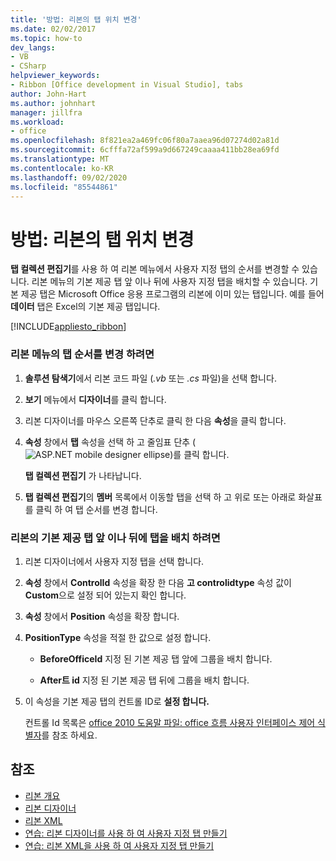 ```yaml
---
title: '방법: 리본의 탭 위치 변경'
ms.date: 02/02/2017
ms.topic: how-to
dev_langs:
- VB
- CSharp
helpviewer_keywords:
- Ribbon [Office development in Visual Studio], tabs
author: John-Hart
ms.author: johnhart
manager: jillfra
ms.workload:
- office
ms.openlocfilehash: 8f821ea2a469fc06f80a7aaea96d07274d02a81d
ms.sourcegitcommit: 6cfffa72af599a9d667249caaaa411bb28ea69fd
ms.translationtype: MT
ms.contentlocale: ko-KR
ms.lasthandoff: 09/02/2020
ms.locfileid: "85544861"
---
```

# <a name="how-to-change-the-position-of-a-tab-on-the-ribbon"></a>방법: 리본의 탭 위치 변경
  **탭 컬렉션 편집기**를 사용 하 여 리본 메뉴에서 사용자 지정 탭의 순서를 변경할 수 있습니다. 리본 메뉴의 기본 제공 탭 앞 이나 뒤에 사용자 지정 탭을 배치할 수 있습니다. 기본 제공 탭은 Microsoft Office 응용 프로그램의 리본에 이미 있는 탭입니다. 예를 들어 **데이터** 탭은 Excel의 기본 제공 탭입니다.

 [!INCLUDE[appliesto_ribbon](../vsto/includes/appliesto-ribbon-md.md)]

### <a name="to-change-the-order-of-tabs-on-the-ribbon"></a>리본 메뉴의 탭 순서를 변경 하려면

1. **솔루션 탐색기**에서 리본 코드 파일 (*.vb* 또는 *.cs* 파일)을 선택 합니다.

2. **보기** 메뉴에서 **디자이너**를 클릭 합니다.

3. 리본 디자이너를 마우스 오른쪽 단추로 클릭 한 다음 **속성**을 클릭 합니다.

4. **속성** 창에서 **탭** 속성을 선택 하 고 줄임표 단추 (![ASP.NET mobile designer ellipse](../sharepoint/media/mwellipsis.gif "ASP.NET 모바일 디자이너 줄임표"))를 클릭 합니다.

     **탭 컬렉션 편집기** 가 나타납니다.

5. **탭 컬렉션 편집기**의 **멤버** 목록에서 이동할 탭을 선택 하 고 위로 또는 아래로 화살표를 클릭 하 여 탭 순서를 변경 합니다.

### <a name="to-position-a-tab-before-or-after-a-built-in-tab-on-the-ribbon"></a>리본의 기본 제공 탭 앞 이나 뒤에 탭을 배치 하려면

1. 리본 디자이너에서 사용자 지정 탭을 선택 합니다.

2. **속성** 창에서 **ControlId** 속성을 확장 한 다음 **고 controlidtype** 속성 값이 **Custom**으로 설정 되어 있는지 확인 합니다.

3. **속성** 창에서 **Position** 속성을 확장 합니다.

4. **PositionType** 속성을 적절 한 값으로 설정 합니다.

    - **BeforeOfficeId** 지정 된 기본 제공 탭 앞에 그룹을 배치 합니다.

    - **After트 id** 지정 된 기본 제공 탭 뒤에 그룹을 배치 합니다.

5. 이 속성을 기본 제공 탭의 컨트롤 ID로 **설정 합니다.**

     컨트롤 Id 목록은 [office 2010 도움말 파일: office 흐름 사용자 인터페이스 제어 식별자](https://www.microsoft.com/download/details.aspx?id=6627)를 참조 하세요.

## <a name="see-also"></a>참조
- [리본 개요](../vsto/ribbon-overview.md)
- [리본 디자이너](../vsto/ribbon-designer.md)
- [리본 XML](../vsto/ribbon-xml.md)
- [연습: 리본 디자이너를 사용 하 여 사용자 지정 탭 만들기](../vsto/walkthrough-creating-a-custom-tab-by-using-the-ribbon-designer.md)
- [연습: 리본 XML을 사용 하 여 사용자 지정 탭 만들기](../vsto/walkthrough-creating-a-custom-tab-by-using-ribbon-xml.md)
